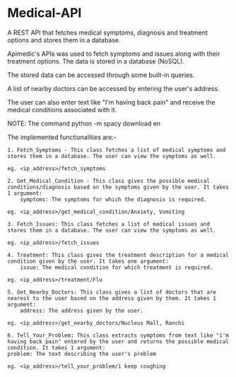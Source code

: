# Medical-API
A REST API that fetches medical symptoms, diagnosis and treatment options and stores them in a database.

Apimedic's APIs was used to fetch symptoms and issues along with their treatment options. The data is stored in a database (NoSQL).

The stored data can be accessed through some built-in queries.

A list of nearby doctors can be accessed by entering the user's address.

The user can also enter text like "I'm having back pain" and receive the medical conditions associated with it.

NOTE: The command python -m spacy download en

The implemented functionalities are:-

    1. Fetch_Symptoms - This class fetches a list of medical symptoms and stores them in a database. The user can view the symptoms as well.

    eg. <ip_address>/fetch_symptoms

    2. Get_Medical_Condition - This class gives the possible medical conditions/diagnosis based on the symptoms given by the user. It takes 1 argument:
        symptoms: The symptoms for which the diagnosis is required.
        
    eg. <ip_address>/get_medical_condition/Anxiety, Vomiting

    3. Fetch_Issues: This class fetches a list of medical issues and stores them in a database. The user can view the symptoms as well.

    eg. <ip_address>/fetch_issues

    4. Treatment: This class gives the treatment description for a medical condition given by the user. It takes one argument:
        issue: The medical condition for which treatment is required.
        
    eg. <ip_address>/treatment/Flu

    5. Get_Nearby_Doctors: This class gives a list of doctors that are nearest to the user based on the address given by them. It takes 1 argument:
        address: The address given by the user.

    eg. <ip_address>/get_nearby_doctors/Nucleus Mall, Ranchi

    6. Tell_Your_Problem: This class extracts symptoms from text like "i'm having back pain" entered by the user and returns the possible medical condition. It takes 1 argument:
    problem: The text describing the user's problem

    eg. <ip_address>/tell_your_problem/i keep coughing
